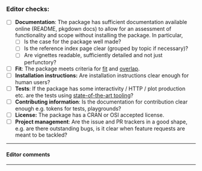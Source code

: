 ### Editor checks:

- [ ] **Documentation**: The package has sufficient documentation available online (README, pkgdown docs) to allow for an assessment of functionality and scope without installing the package. In particular,
    - [ ] Is the case for the package well made?
    - [ ] Is the reference index page clear (grouped by topic if necessary)?
    - [ ] Are vignettes readable, sufficiently detailed and not just perfunctory?
- [ ] **Fit**: The package meets criteria for [fit](https://devguide.ropensci.org/policies.html#package-categories) and [overlap](https://devguide.ropensci.org/policies.html#overlap).
- [ ] **Installation instructions:** Are installation instructions clear enough for human users?
- [ ] **Tests**: If the package has some interactivity / HTTP / plot production etc. are the tests using [state-of-the-art tooling](https://devguide.ropensci.org/building.html#testing)?
- [ ] **Contributing information**: Is the documentation for contribution clear enough e.g. tokens for tests, playgrounds?
- [ ] **License:** The package has a CRAN or OSI accepted license.
- [ ] **Project management**: Are the issue and PR trackers in a good shape, e.g. are there outstanding bugs, is it clear when feature requests are meant to be tackled?
---

#### Editor comments

---


